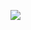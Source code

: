 ![](https://images.tcdn.com.br/img/img_prod/751383/balaclava_macete_caveira_1677_1_20200514124220.jpg)
